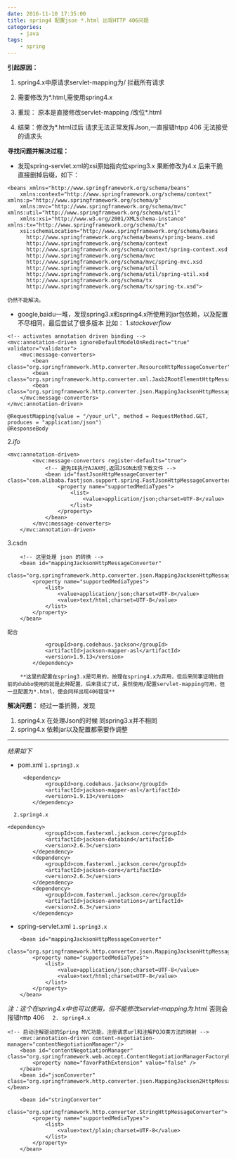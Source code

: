 ```yaml
---
date: 2016-11-10 17:35:00
title: spring4 配置json *.html 出现HTTP 406问题
categories:
    - java
tags:
    - spring
---
```



**引起原因：**


 1. spring4.x中原请求servlet-mapping为/ 拦截所有请求

 2. 需要修改为*.html,需使用spring4.x

 3. 重现： 原本是直接修改servlet-mapping  /改位*.html

 4. 结果：修改为*.html过后 请求无法正常发挥Json,一直报错htpp 406 无法接受的请求头


**寻找问题并解决过程：**


 - 发现spring-servlet.xml的xsi原始指向位spring3.x 果断修改为4.x 后来干脆直接删掉后缀，如下：


```
<beans xmlns="http://www.springframework.org/schema/beans"
	xmlns:context="http://www.springframework.org/schema/context" xmlns:p="http://www.springframework.org/schema/p"
	xmlns:mvc="http://www.springframework.org/schema/mvc" xmlns:util="http://www.springframework.org/schema/util"
	xmlns:xsi="http://www.w3.org/2001/XMLSchema-instance" xmlns:tx="http://www.springframework.org/schema/tx"
	xsi:schemaLocation="http://www.springframework.org/schema/beans
      http://www.springframework.org/schema/beans/spring-beans.xsd
      http://www.springframework.org/schema/context
      http://www.springframework.org/schema/context/spring-context.xsd
      http://www.springframework.org/schema/mvc
      http://www.springframework.org/schema/mvc/spring-mvc.xsd
      http://www.springframework.org/schema/util
      http://www.springframework.org/schema/util/spring-util.xsd
      http://www.springframework.org/schema/tx
      http://www.springframework.org/schema/tx/spring-tx.xsd">
```
    仍然不能解决。

 - google,baidu一堆，发现spring3.x和spring4.x所使用的jar包依赖，以及配置不尽相同，最后尝试了很多版本 比如：
 1.*stackoverflow*


```
<!-- activates annotation driven binding -->
<mvc:annotation-driven ignoreDefaultModelOnRedirect="true" validator="validator">
    <mvc:message-converters>
        <bean class="org.springframework.http.converter.ResourceHttpMessageConverter"/>
        <bean class="org.springframework.http.converter.xml.Jaxb2RootElementHttpMessageConverter"/>
        <bean class="org.springframework.http.converter.json.MappingJacksonHttpMessageConverter"/>
    </mvc:message-converters>
</mvc:annotation-driven>
```

```
@RequestMapping(value = "/your_url", method = RequestMethod.GET, produces = "application/json")
@ResponseBody
```



   2.*ifo*
```
<mvc:annotation-driven>
		<mvc:message-converters register-defaults="true">
			<!-- 避免IE执行AJAX时,返回JSON出现下载文件 -->
			<bean id="fastJsonHttpMessageConverter" class="com.alibaba.fastjson.support.spring.FastJsonHttpMessageConverter">
				<property name="supportedMediaTypes">
					<list>
						<value>application/json;charset=UTF-8</value>
					</list>
				</property>
			</bean>
		</mvc:message-converters>
	</mvc:annotation-driven>
```
3.csdn
```
	<!-- 这里处理 json 的转换 -->
	<bean id="mappingJacksonHttpMessageConverter"
		class="org.springframework.http.converter.json.MappingJacksonHttpMessageConverter">
		<property name="supportedMediaTypes">
			<list>
				<value>application/json;charset=UTF-8</value>
				<value>text/html;charset=UTF-8</value>
			</list>
		</property>
	</bean>
```
	配合
```<dependency>
            <groupId>org.codehaus.jackson</groupId>
            <artifactId>jackson-mapper-asl</artifactId>
            <version>1.9.13</version>
        </dependency>
```
        **这里的配置在spring3.x是可用的，按理在spring4.x为弃用，但后来同事证明他目前的dubbo使用的就是此种配置，后来我试了试，虽然使用/配置servlet-mapping可用，但一旦配置为*.html，便会同样出现406错误**

**解决问题：**
  经过一番折腾，发现
  1. spring4.x 在处理Json的时候 同spring3.x并不相同
  2. spring4.x 依赖jar以及配置都需要作调整



----------


  *结果如下*


 - pom.xml
```1.spring3.x```

```
	 <dependency>
            <groupId>org.codehaus.jackson</groupId>
            <artifactId>jackson-mapper-asl</artifactId>
            <version>1.9.13</version>
        </dependency>
```

      2.spring4.x

```
<dependency>
            <groupId>com.fasterxml.jackson.core</groupId>
            <artifactId>jackson-databind</artifactId>
            <version>2.6.3</version>
        </dependency>
        <dependency>
            <groupId>com.fasterxml.jackson.core</groupId>
            <artifactId>jackson-core</artifactId>
            <version>2.6.3</version>
        </dependency>
        <dependency>
            <groupId>com.fasterxml.jackson.core</groupId>
            <artifactId>jackson-annotations</artifactId>
            <version>2.6.3</version>
        </dependency>
```

 - spring-servlet.xml
 ```1.spring3.x```

```<!-- 这里处理 json 的转换 -->
	<bean id="mappingJacksonHttpMessageConverter"
		class="org.springframework.http.converter.json.MappingJacksonHttpMessageConverter">
		<property name="supportedMediaTypes">
			<list>
				<value>application/json;charset=UTF-8</value>
				<value>text/html;charset=UTF-8</value>
			</list>
		</property>
	</bean>
```
*注：这个在spring4.x中也可以使用，但不能修改servlet-mapping为*.html 否则会报错http 406
                   ```  2. spring4.x```
```
<!-- 启动注解驱动的Spring MVC功能，注册请求url和注解POJO类方法的映射 -->
	<mvc:annotation-driven content-negotiation-manager="contentNegotiationManager"/>
	<bean id="contentNegotiationManager" class="org.springframework.web.accept.ContentNegotiationManagerFactoryBean">
		<property name="favorPathExtension" value="false" />
	</bean>
	<bean id="jsonConverter" class="org.springframework.http.converter.json.MappingJackson2HttpMessageConverter"></bean>

	<bean id="stringConverter"
		  class="org.springframework.http.converter.StringHttpMessageConverter">
		<property name="supportedMediaTypes">
			<list>
				<value>text/plain;charset=UTF-8</value>
			</list>
		</property>
	</bean>
```